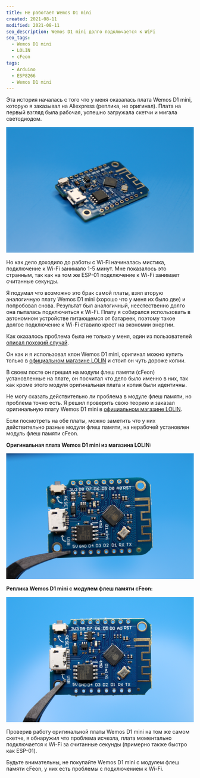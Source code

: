 ```yaml
---
title: Не работает Wemos D1 mini
created: 2021-08-11
modified: 2021-08-11
seo_description: Wemos D1 mini долго подключается к WiFi
seo_tags:
  - Wemos D1 mini
  - LOLIN
  - cFeon
tags:
  - Arduino
  - ESP8266
  - Wemos D1 mini
---
```


Эта история началась с того что у меня оказалась плата Wemos D1 mini, которую я заказывал на Aliexpress (реплика, не оригинал).
Плата на первый взгляд была рабочая, успешно загружала скетчи и мигала светодиодом.

![Wemos D1 mini](../../assets/blog/fake-board-wemos-d1-mini/wemos_d1_mini_clone_1.jpg)

Но как дело доходило до работы с Wi-Fi начиналась мистика, подключение к Wi-Fi занимало 1-5 минут. Мне показалось это странным, так как на том же ESP-01 подключение к Wi-Fi занимает считанные секунды.

Я подумал что возможно это брак самой платы, взял вторую аналогичную плату Wemos D1 mini (хорошо что у меня их было две) и попробовал снова. Результат был аналогичный, неестественно долго она пыталась подключиться к Wi-Fi. Плату я собирался использовать в автономном устройстве питающемся от батареек, поэтому такое долгое подключение к Wi-Fi ставило крест на экономии энергии.

Как оказалось проблема была не только у меня, один из пользователей [описал похожий случай](https://github.com/arendst/Tasmota/discussions/11615).

Он как и я использовал клон Wemos D1 mini, оригинал можно купить только в [официальном магазине LOLIN](https://lolin.aliexpress.ru/) и стоит он чуть дороже копии.

В своем посте он грешил на модули флеш памяти (cFeon) установленные на плате, он посчитал что дело было именно в них, так как кроме этого модуля оригинальная плата и копия были идентичны.

Не могу сказать действительно ли проблема в модуле флеш памяти, но проблема точно есть. Я решил проверить свою теорию и заказал оригинальную плату Wemos D1 mini в [официальном магазине LOLIN](https://lolin.aliexpress.ru/).

Если посмотреть на обе платы, можно заметить что у них действительно разные модули флеш памяти, на нерабочей установлен модуль флеш памяти cFeon.

**Оригинальная плата Wemos D1 mini из магазина LOLIN:**

![Wemos D1 mini](../../assets/blog/overview-wemos-d1-mini/wemos_d1_mini_2.jpg)

**Реплика Wemos D1 mini с модулем флеш памяти cFeon:**

![Wemos D1 mini](../../assets/blog/fake-board-wemos-d1-mini/wemos_d1_mini_clone_2.jpg)

Проверив работу оригинальной платы Wemos D1 mini на том же самом скетче, я обнаружил что проблема исчезла, плата моментально подключается к Wi-Fi за считанные секунды (примерно также быстро как ESP-01).

Будьте внимательны, не покупайте Wemos D1 mini с модулем флеш памяти cFeon, у них есть проблемы с подключением к Wi-Fi.
